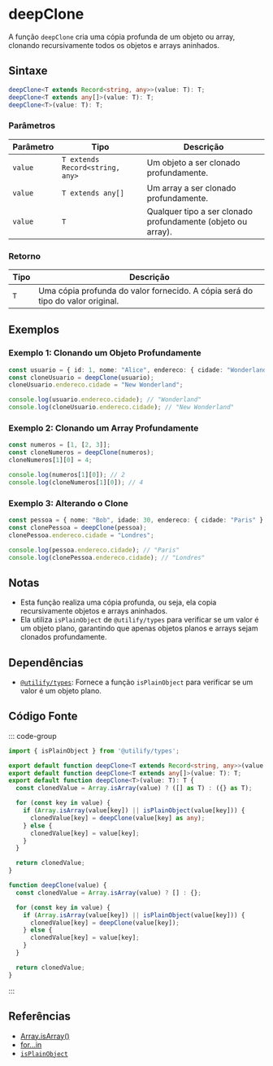 # deepClone
A função `deepClone` cria uma cópia profunda de um objeto ou array, clonando recursivamente todos os objetos e arrays aninhados.

## Sintaxe

```typescript
deepClone<T extends Record<string, any>>(value: T): T;
deepClone<T extends any[]>(value: T): T;
deepClone<T>(value: T): T;
```

### Parâmetros

| Parâmetro | Tipo                          | Descrição                                                   |
|-----------|-------------------------------|-------------------------------------------------------------|
| `value`   | `T extends Record<string, any>` | Um objeto a ser clonado profundamente.                      |
| `value`   | `T extends any[]`              | Um array a ser clonado profundamente.                       |
| `value`   | `T`                            | Qualquer tipo a ser clonado profundamente (objeto ou array).|

### Retorno

| Tipo       | Descrição                                                   |
|------------|-------------------------------------------------------------|
| `T`        | Uma cópia profunda do valor fornecido. A cópia será do tipo do valor original. |

## Exemplos

### Exemplo 1: Clonando um Objeto Profundamente
```typescript
const usuario = { id: 1, nome: "Alice", endereco: { cidade: "Wonderland" } };
const cloneUsuario = deepClone(usuario);
cloneUsuario.endereco.cidade = "New Wonderland";

console.log(usuario.endereco.cidade); // "Wonderland"
console.log(cloneUsuario.endereco.cidade); // "New Wonderland"
```

### Exemplo 2: Clonando um Array Profundamente
```typescript
const numeros = [1, [2, 3]];
const cloneNumeros = deepClone(numeros);
cloneNumeros[1][0] = 4;

console.log(numeros[1][0]); // 2
console.log(cloneNumeros[1][0]); // 4
```

### Exemplo 3: Alterando o Clone
```typescript
const pessoa = { nome: "Bob", idade: 30, endereco: { cidade: "Paris" } };
const clonePessoa = deepClone(pessoa);
clonePessoa.endereco.cidade = "Londres";

console.log(pessoa.endereco.cidade); // "Paris"
console.log(clonePessoa.endereco.cidade); // "Londres"
```

## Notas
- Esta função realiza uma cópia profunda, ou seja, ela copia recursivamente objetos e arrays aninhados.
- Ela utiliza `isPlainObject` de `@utilify/types` para verificar se um valor é um objeto plano, garantindo que apenas objetos planos e arrays sejam clonados profundamente.

## Dependências
- [`@utilify/types`](./types.md): Fornece a função `isPlainObject` para verificar se um valor é um objeto plano.

## Código Fonte
::: code-group

```typescript
import { isPlainObject } from '@utilify/types';

export default function deepClone<T extends Record<string, any>>(value: T): T;
export default function deepClone<T extends any[]>(value: T): T;
export default function deepClone<T>(value: T): T {
  const clonedValue = Array.isArray(value) ? ([] as T) : ({} as T);

  for (const key in value) {
    if (Array.isArray(value[key]) || isPlainObject(value[key])) {
      clonedValue[key] = deepClone(value[key] as any);
    } else {
      clonedValue[key] = value[key];
    }
  }

  return clonedValue;
}
```

```javascript
function deepClone(value) {
  const clonedValue = Array.isArray(value) ? [] : {};

  for (const key in value) {
    if (Array.isArray(value[key]) || isPlainObject(value[key])) {
      clonedValue[key] = deepClone(value[key]);
    } else {
      clonedValue[key] = value[key];
    }
  }

  return clonedValue;
}
```
:::

## Referências
- [Array.isArray()](https://developer.mozilla.org/en-US/docs/Web/JavaScript/Reference/Global_Objects/Array/isArray)
- [for...in](https://developer.mozilla.org/en-US/docs/Web/JavaScript/Reference/Statements/for...in)
- [`isPlainObject`](./types.md)